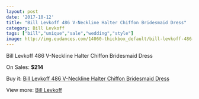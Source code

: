 ```yaml
---
layout: post
date: '2017-10-12'
title: "Bill Levkoff 486 V-Neckline Halter Chiffon Bridesmaid Dress"
category: Bill Levkoff
tags: ["bill","unique","sale","wedding","style"]
image: http://img.eudances.com/14060-thickbox_default/bill-levkoff-486-v-neckline-halter-chiffon-bridesmaid-dress.jpg
---
```

Bill Levkoff 486 V-Neckline Halter Chiffon Bridesmaid Dress

On Sales: **$214**
<a href="https://www.eudances.com/en/bill-levkoff/4218-bill-levkoff-486-v-neckline-halter-chiffon-bridesmaid-dress.html"><amp-img layout="responsive" width="600" height="600" src="//img.eudances.com/14060-thickbox_default/bill-levkoff-486-v-neckline-halter-chiffon-bridesmaid-dress.jpg" alt="Bill Levkoff 486 V-Neckline Halter Chiffon Bridesmaid Dress 0" /></a>
<a href="https://www.eudances.com/en/bill-levkoff/4218-bill-levkoff-486-v-neckline-halter-chiffon-bridesmaid-dress.html"><amp-img layout="responsive" width="600" height="600" src="//img.eudances.com/14063-thickbox_default/bill-levkoff-486-v-neckline-halter-chiffon-bridesmaid-dress.jpg" alt="Bill Levkoff 486 V-Neckline Halter Chiffon Bridesmaid Dress 1" /></a>
<a href="https://www.eudances.com/en/bill-levkoff/4218-bill-levkoff-486-v-neckline-halter-chiffon-bridesmaid-dress.html"><amp-img layout="responsive" width="600" height="600" src="//img.eudances.com/14062-thickbox_default/bill-levkoff-486-v-neckline-halter-chiffon-bridesmaid-dress.jpg" alt="Bill Levkoff 486 V-Neckline Halter Chiffon Bridesmaid Dress 2" /></a>
<a href="https://www.eudances.com/en/bill-levkoff/4218-bill-levkoff-486-v-neckline-halter-chiffon-bridesmaid-dress.html"><amp-img layout="responsive" width="600" height="600" src="//img.eudances.com/14061-thickbox_default/bill-levkoff-486-v-neckline-halter-chiffon-bridesmaid-dress.jpg" alt="Bill Levkoff 486 V-Neckline Halter Chiffon Bridesmaid Dress 3" /></a>

Buy it: [Bill Levkoff 486 V-Neckline Halter Chiffon Bridesmaid Dress](https://www.eudances.com/en/bill-levkoff/4218-bill-levkoff-486-v-neckline-halter-chiffon-bridesmaid-dress.html "Bill Levkoff 486 V-Neckline Halter Chiffon Bridesmaid Dress")

View more: [Bill Levkoff](https://www.eudances.com/en/57-bill-levkoff "Bill Levkoff")